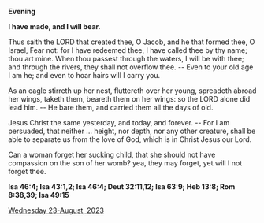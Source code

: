 **Evening**

**I have made, and I will bear.**
 
Thus saith the LORD that created thee, O Jacob, and he that formed thee, O Israel, Fear not: for I have redeemed thee, I have called thee by thy name; thou art mine. When thou passest through the waters, I will be with thee; and through the rivers, they shall not overflow thee. -- Even to your old age I am he; and even to hoar hairs will I carry you.
 
As an eagle stirreth up her nest, fluttereth over her young, spreadeth abroad her wings, taketh them, beareth them on her wings: so the LORD alone did lead him. -- He bare them, and carried them all the days of old.
 
Jesus Christ the same yesterday, and today, and forever. -- For I am persuaded, that neither ... height, nor depth, nor any other creature, shall be able to separate us from the love of God, which is in Christ Jesus our Lord.
 
Can a woman forget her sucking child, that she should not have compassion on the son of her womb? yea, they may forget, yet will I not forget thee.  

**Isa 46:4; Isa 43:1,2; Isa 46:4; Deut 32:11,12; Isa 63:9; Heb 13:8; Rom 8:38,39; Isa 49:15**

[Wednesday 23-August, 2023](https://t.me/daily_light)
